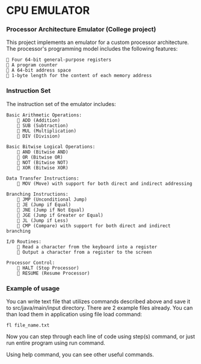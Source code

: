 # CPU EMULATOR

### Processor Architecture Emulator (College project)

This project implements an emulator for a custom processor architecture. The processor's programming model includes the following features:

    🔹 Four 64-bit general-purpose registers
    🔹 A program counter
    🔹 A 64-bit address space
    🔹 1-byte length for the content of each memory address

### Instruction Set

The instruction set of the emulator includes:

    Basic Arithmetic Operations:
        🔹 ADD (Addition)
        🔹 SUB (Subtraction)
        🔹 MUL (Multiplication)
        🔹 DIV (Division)

    Basic Bitwise Logical Operations:
        🔹 AND (Bitwise AND)
        🔹 OR (Bitwise OR)
        🔹 NOT (Bitwise NOT)
        🔹 XOR (Bitwise XOR)

    Data Transfer Instructions:
        🔹 MOV (Move) with support for both direct and indirect addressing

    Branching Instructions:
        🔹 JMP (Unconditional Jump)
        🔹 JE (Jump if Equal)
        🔹 JNE (Jump if Not Equal)
        🔹 JGE (Jump if Greater or Equal)
        🔹 JL (Jump if Less)
        🔹 CMP (Compare) with support for both direct and indirect branching

    I/O Routines:
        🔹 Read a character from the keyboard into a register
        🔹 Output a character from a register to the screen

    Processor Control:
        🔹 HALT (Stop Processor)
        🔹 RESUME (Resume Processor)

### Example of usage

You can write text file that utilizes commands described above and save it to src/java/main/input directory. There are 2 example files already. You can than load them in application using file load command:
```
fl file_name.txt
```
Now you can step through each line of code using step(s) command, or just run entire program using run command.

Using help command, you can see other useful commands.
